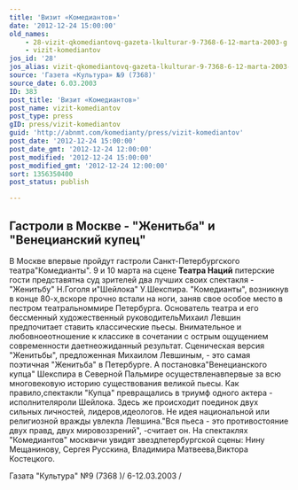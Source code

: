 ```yaml
---
title: 'Визит «Комедиантов»'
date: '2012-12-24 15:00:00'
old_names:
    - 28-vizit-qkomediantovq-gazeta-lkulturar-9-7368-6-12-marta-2003-g
    - vizit-komediantov
jos_id: '28'
jos_alias: vizit-qkomediantovq-gazeta-lkulturar-9-7368-6-12-marta-2003-g
source: 'Газета «Культура» №9 (7368)'
source_date: 6.03.2003
ID: 383
post_title: 'Визит «Комедиантов»'
post_name: vizit-komediantov
post_type: press
gID: press/vizit-komediantov
guid: 'http://abnmt.com/komedianty/press/vizit-komediantov'
post_date: '2012-12-24 15:00:00'
post_date_gmt: '2012-12-24 12:00:00'
post_modified: '2012-12-24 15:00:00'
post_modified_gmt: '2012-12-24 12:00:00'
sort: 1356350400
post_status: publish

---
```


## Гастроли в Москве - "Женитьба" и "Венецианский купец"


В Москве впервые пройдут гастроли Санкт-Петербургского театра"Комедианты". 9 и 10 марта на сцене **Театра Наций** питерские гости представятна суд зрителей два лучших своих спектакля - "Женитьбу" Н.Гоголя и"Шейлока" У.Шекспира. "Комедианты", возникнув в конце 80-х,вскоре прочно встали на ноги, заняв свое особое место в пестром театральноммире Петербурга. Основатель театра и его бессменный художественный руководительМихаил Левшин предпочитает ставить классические пьесы. Внимательное и любовноеотношение к классике в сочетании с острым ощущением современности даетнеожиданный результат. Сценическая версия "Женитьбы", предложенная Михаилом Левшиным, - это самая поэтичная "Женитьба" в Петербурге. А постановка"Венецианского купца" Шекспира в Северной Пальмире осуществленавпервые за всю многовековую историю существования великой пьесы. Как правило,спектакли "Купца" превращались в триумф одного актера - исполнителяроли Шейлока. Здесь же происходит поединок двух сильных личностей, лидеров,идеологов. Не идея национальной или религиозной вражды увлекла Левшина."Вся пьеса - это противостояние двух правд, двух мировоззрений", -считает он. На спектаклях "Комедиантов" москвичи увидят звездпетербургской сцены: Нину Мещанинову, Сергея Русскина, Владимира Матвеева,Виктора Костецкого.


Газата "Культура" №9 (7368 )/ 6-12.03.2003 /